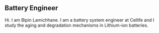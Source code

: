 ## Battery Engineer
Hi. I am Bipin Lamichhane. I am a battery system engineer at Cellife and I study the aging and degradation mechanisms in Lithium-ion batteries.
